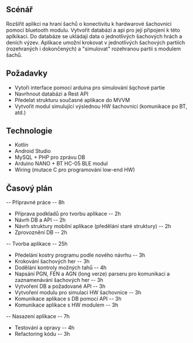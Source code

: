 ## Scénář
Rozšířit aplikci na hraní šachů o konectivitu k hardwarové šachovnici pomocí bluetooth modulu. Vytvořit databázi a api pro její připojení k této aplkikaci. Do databáze se ukládají data o jednotlivých šachových hrách a deních výzev. Aplikace umožní krokovat v jednotlivých šachových partiích (rozehraných i dokončených) a "simulovat" rozehranou partii s modulem šachů. 

## Požadavky
- Vytoři interface pomocí arduina pro simulování šqchové partie
- Navrhnout databázi a Rest API
- Předelat strukturu současné aplikace do MVVM
- Vytvořit modul simulující výslednou HW šachovnici (komunikace po BT, atd.)

## Technologie
- Kotlin
- Android Studio
- MySQL + PHP pro zprávu DB
- Arduino NANO + BT HC-05 BLE modul
- Wiring (mutace C pro programování low-end HW)

## Časový plán
-- Přípravné práce -- 8h
- Příprava podkladů pro tvorbu aplikace -- 2h
- Návrh DB a API -- 2h
- Návrh struktury mobilní aplikace (předělání staré struktury) -- 2h
- Zprovoznění DB -- 2h

-- Tvorba aplikace -- 25h
- Předelání kostry programu podle nového návrhu -- 3h
- Krokování šachových her -- 3h
- Dodělání kontroly možných tahů -- 4h
- Napsání PGN, FEN a AGN (long verze) parseru pro komunikaci a zaznamenávání šachových her -- 3h
- Vytvoření DB a požadované API -- 3h
- Vytvoření modulu pro simulaci HW šachovnice -- 3h
- Komunikace aplikace s DB pomocí API -- 3h
- Komunikace aplikace s HW modulem -- 3h

-- Nasazení aplikace -- 7h
- Testování a opravy -- 4h
- Refactoring kódu -- 3h
